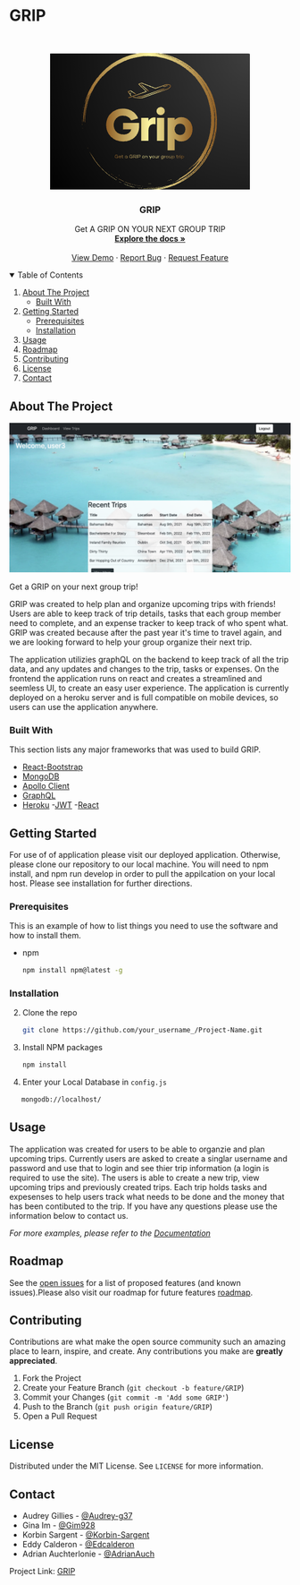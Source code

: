 # GRIP 
<!-- PROJECT LOGO -->
<br />
<p align="center">
  <a href="https://github.com/Korbin-Sargent/vacation-planning-app">
    <img src="client/public/images/logo.png" alt="Logo">
  </a>
  <h3 align="center">GRIP</h3>
  <p align="center">
    Get A GRIP ON YOUR NEXT GROUP TRIP
    <br />
    <a href="#about-the-project"><strong>Explore the docs »</strong></a>
    <br />
    <br />
    <a href="https://grip-your-trip.herokuapp.com/">View Demo</a>
    ·
    <a href="hhttps://github.com/Korbin-Sargent/vacation-planning-app/issues">Report Bug</a>
    ·
    <a href="https://github.com/Korbin-Sargent/vacation-planning-app/issues">Request Feature</a>
  </p>
</p>

<!-- TABLE OF CONTENTS -->
<details open="open">
  <summary>Table of Contents</summary>
  <ol>
    <li>
      <a href="#about-the-project">About The Project</a>
            <ul>
        <li><a href="#built-with">Built With</a></li>
      </ul>
    </li>
    <li>
      <a href="#getting-started">Getting Started</a>
      <ul>
        <li><a href="#prerequisites">Prerequisites</a></li>
        <li><a href="#installation">Installation</a></li>
      </ul>
    </li>
    <li><a href="#usage">Usage</a></li>
    <li><a href="#roadmap">Roadmap</a></li>
    <li><a href="#contributing">Contributing</a></li>
    <li><a href="#license">License</a></li>
    <li><a href="#contact">Contact</a></li>
  </ol>
</details>

<!-- ABOUT THE PROJECT -->

## About The Project

![Homepage](client/public/images/homepg.png)

Get a GRIP on your next group trip!

GRIP was created to help plan and organize upcoming trips with friends! Users are able to keep track of trip details, tasks that each group member need to complete, and an expense tracker to keep track of who spent what. GRIP was created because after the past year it's time to travel again, and we are looking forward to help your group organize their next trip. 

The application utilizies graphQL on the backend to keep track of all the trip data, and any updates and changes to the trip, tasks or expenses. On the frontend the application runs on react and creates a streamlined and seemless UI, to create an easy user experience. The application is currently deployed on a heroku server and is full compatible on mobile devices, so users can use the application anywhere. 


### Built With

This section lists any major frameworks that was used to build GRIP.

- [React-Bootstrap](https://react-bootstrap.github.io/)
- [MongoDB](https://www.mongodb.com/)
- [Apollo Client](https://www.apollographql.com/docs/react/)
- [GraphQL](https://graphql.org//)
- [Heroku](https://heroku.com/)
-[JWT](https://jwt.io/)
-[React](https://reactjs.org/)


<!-- GETTING STARTED -->

## Getting Started

For use of of application please visit our deployed application. Otherwise, please clone our repository to our local machine. You will need to npm install, and npm run develop in order to pull the appilcation on your local host. Please see installation for further directions. 

### Prerequisites

This is an example of how to list things you need to use the software and how to install them.

- npm
  ```sh
  npm install npm@latest -g
  ```

### Installation

2. Clone the repo
   ```sh
   git clone https://github.com/your_username_/Project-Name.git
   ```
3. Install NPM packages
   ```sh
   npm install
   ```
4. Enter your Local Database in `config.js`
```sh
   mongodb://localhost/
   ```
  

## Usage

The application was created for users to be able to organzie and plan upcoming trips. Currently users are asked to create a singlar username and password and use that to login and see thier trip information (a login is required to use the site). The users is able to create a new trip, view upcoming trips and previously created trips. Each trip holds tasks and expesenses to help users track what needs to be done and the money that has been contibuted to the trip. If you have any questions please use the information below to contact us. 

_For more examples, please refer to the [Documentation](https://example.com)_

<!-- ROADMAP -->

## Roadmap

See the [open issues](https://github.com/Korbin-Sargent/vacation-planning-app) for a list of proposed features (and known issues).Please also visit our roadmap for future features [roadmap](https://docs.google.com/presentation/d/1mp4uCn9-fUiOFlpRSjp_9-SETQiNF_lNR7HVkpUlDEU/edit#slide=id.g29f43f0a72_0_24).

<!-- CONTRIBUTING -->

## Contributing

Contributions are what make the open source community such an amazing place to learn, inspire, and create. Any contributions you make are **greatly appreciated**.

1. Fork the Project
2. Create your Feature Branch (`git checkout -b feature/GRIP`)
3. Commit your Changes (`git commit -m 'Add some GRIP'`)
4. Push to the Branch (`git push origin feature/GRIP`)
5. Open a Pull Request

<!-- LICENSE -->

## License

Distributed under the MIT License. See `LICENSE` for more information.

<!-- CONTACT -->

## Contact

- Audrey Gillies - [@Audrey-g37](https://github.com/audrey-g37) 
- Gina Im - [@Gim928](https://github.com/gim928) 
- Korbin Sargent - [@Korbin-Sargent](https://github.com/Korbin-Sargent) 
- Eddy Calderon - [@Edcalderon](https://github.com/Ecalderon10) 
- Adrian Auchterlonie - [@AdrianAuch](https://github.com/adrianauch) 

Project Link: [GRIP](https://grip-your-trip.herokuapp.com/)